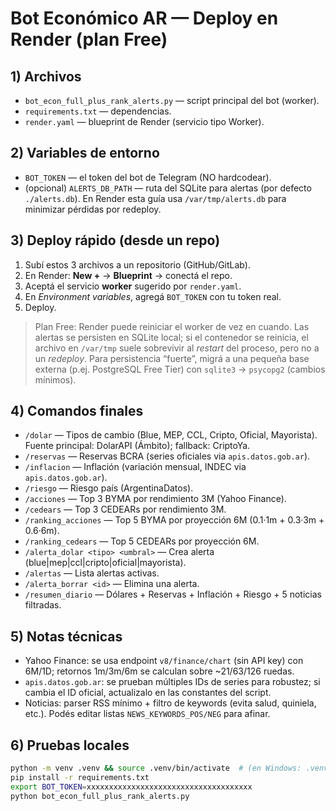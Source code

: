
# Bot Económico AR — Deploy en Render (plan Free)

## 1) Archivos
- `bot_econ_full_plus_rank_alerts.py` — script principal del bot (worker).
- `requirements.txt` — dependencias.
- `render.yaml` — blueprint de Render (servicio tipo Worker).

## 2) Variables de entorno
- `BOT_TOKEN` — el token del bot de Telegram (NO hardcodear).  
- (opcional) `ALERTS_DB_PATH` — ruta del SQLite para alertas (por defecto `./alerts.db`). En Render esta guía usa `/var/tmp/alerts.db` para minimizar pérdidas por redeploy.

## 3) Deploy rápido (desde un repo)
1. Subí estos 3 archivos a un repositorio (GitHub/GitLab).
2. En Render: **New +** → **Blueprint** → conectá el repo.
3. Aceptá el servicio **worker** sugerido por `render.yaml`.
4. En *Environment variables*, agregá `BOT_TOKEN` con tu token real.
5. Deploy.

> Plan Free: Render puede reiniciar el worker de vez en cuando. Las alertas se persisten en SQLite local; si el contenedor se reinicia, el archivo en `/var/tmp` suele sobrevivir al *restart* del proceso, pero no a un *redeploy*. Para persistencia “fuerte”, migrá a una pequeña base externa (p.ej. PostgreSQL Free Tier) con `sqlite3` → `psycopg2` (cambios mínimos).

## 4) Comandos finales
- `/dolar` — Tipos de cambio (Blue, MEP, CCL, Cripto, Oficial, Mayorista).  
  Fuente principal: DolarAPI (Ámbito); fallback: CriptoYa.
- `/reservas` — Reservas BCRA (series oficiales via `apis.datos.gob.ar`).
- `/inflacion` — Inflación (variación mensual, INDEC via `apis.datos.gob.ar`).
- `/riesgo` — Riesgo país (ArgentinaDatos).
- `/acciones` — Top 3 BYMA por rendimiento 3M (Yahoo Finance).
- `/cedears` — Top 3 CEDEARs por rendimiento 3M.
- `/ranking_acciones` — Top 5 BYMA por proyección 6M (0.1·1m + 0.3·3m + 0.6·6m).
- `/ranking_cedears` — Top 5 CEDEARs por proyección 6M.
- `/alerta_dolar <tipo> <umbral>` — Crea alerta (blue|mep|ccl|cripto|oficial|mayorista).
- `/alertas` — Lista alertas activas.
- `/alerta_borrar <id>` — Elimina una alerta.
- `/resumen_diario` — Dólares + Reservas + Inflación + Riesgo + 5 noticias filtradas.

## 5) Notas técnicas
- Yahoo Finance: se usa endpoint `v8/finance/chart` (sin API key) con 6M/1D; retornos 1m/3m/6m se calculan sobre ~21/63/126 ruedas.
- `apis.datos.gob.ar`: se prueban múltiples IDs de series para robustez; si cambia el ID oficial, actualizalo en las constantes del script.
- Noticias: parser RSS mínimo + filtro de keywords (evita salud, quiniela, etc.). Podés editar listas `NEWS_KEYWORDS_POS/NEG` para afinar.

## 6) Pruebas locales
```bash
python -m venv .venv && source .venv/bin/activate  # (en Windows: .venv\Scripts\activate)
pip install -r requirements.txt
export BOT_TOKEN=xxxxxxxxxxxxxxxxxxxxxxxxxxxxxxxxxxxxx
python bot_econ_full_plus_rank_alerts.py
```
